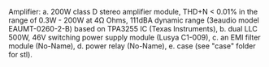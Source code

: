 Amplifier:
a. 200W class D stereo amplifier module, THD+N < 0.01% in the range of 0.3W - 200W at 4Ω Ohms, 111dBA dynamic range (3eaudio model EAUMT-0260-2-B) based on TPA3255 IC (Texas Instruments),
b. dual LLC 500W, 46V switching power supply module (Lusya C1-009), 
c. an EMI filter module (No-Name), 
d. power relay (No-Name),
e. case (see "case" folder for stl).
